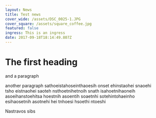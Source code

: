 ```yaml
---
layout: News
title: Test news
cover_wide: /assets/DSC_0025-1.JPG
cover_square: /assets/square_coffee.jpg
featured: false
ingress: This is an ingress
date: 2017-09-18T18:14:49.807Z
---
```

# The first heading

and a paragraph

another paragraph sathoeistahoseinthaoesih onset ehinstaohei snaoehi tsho eistnaohei saoteh nsthoetnihetnoih snath isahoetnihaoneih asoeihanstoehitsa hoestnih asoentih soaetnhi sotehintohaeinho esihaosetnih asotnehi hei tnhoesi hsoethi ntoeshi

Nastravos sibs



